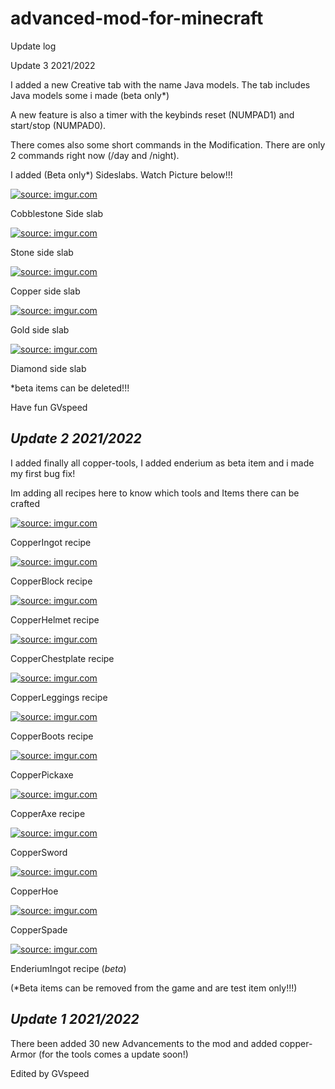 # advanced-mod-for-minecraft

Update log

Update 3 2021/2022

I added a new Creative tab with the name Java models. The tab includes Java models some i made (beta only*)

A new feature is also a timer with the keybinds reset (NUMPAD1) and start/stop (NUMPAD0).

There comes also some short commands in the Modification. There are only 2 commands right now (/day and /night).

I added (Beta only*) Sideslabs. Watch Picture below!!!

<a href="https://imgur.com/eDvPS7X"><img src="https://i.imgur.com/eDvPS7X.png" title="source: imgur.com" /></a>

Cobblestone Side slab

<a href="https://imgur.com/zyUnGtx"><img src="https://i.imgur.com/zyUnGtx.png" title="source: imgur.com" /></a>

Stone side slab

<a href="https://imgur.com/XHw7Cqt"><img src="https://i.imgur.com/XHw7Cqt.png" title="source: imgur.com" /></a>

Copper side slab

<a href="https://imgur.com/DgQNn8F"><img src="https://i.imgur.com/DgQNn8F.png" title="source: imgur.com" /></a>

Gold side slab

<a href="https://imgur.com/HSMqHx4"><img src="https://i.imgur.com/HSMqHx4.png" title="source: imgur.com" /></a>

Diamond side slab

*beta items can be deleted!!!

Have fun GVspeed


*Update 2 2021/2022*
--------------------

I added finally all copper-tools, I added enderium as beta item and i made my first bug fix!

Im adding all recipes here to know which tools and Items there can be crafted

<a href="https://imgur.com/bGA0ERw"><img src="https://i.imgur.com/bGA0ERw.png" title="source: imgur.com" /></a>

CopperIngot recipe

<a href="https://imgur.com/ek0JQz2"><img src="https://i.imgur.com/ek0JQz2.png" title="source: imgur.com" /></a>

CopperBlock recipe

<a href="https://imgur.com/my1nGwE"><img src="https://i.imgur.com/my1nGwE.png" title="source: imgur.com" /></a>

CopperHelmet recipe

<a href="https://imgur.com/1U8hiIT"><img src="https://i.imgur.com/1U8hiIT.png" title="source: imgur.com" /></a>

CopperChestplate recipe

<a href="https://imgur.com/qEGmgiP"><img src="https://i.imgur.com/qEGmgiP.png" title="source: imgur.com" /></a>

CopperLeggings recipe

<a href="https://imgur.com/YgHtfuu"><img src="https://i.imgur.com/YgHtfuu.png" title="source: imgur.com" /></a>

CopperBoots recipe

<a href="https://imgur.com/GeMI8QS"><img src="https://i.imgur.com/GeMI8QS.png" title="source: imgur.com" /></a>

CopperPickaxe

<a href="https://imgur.com/lolt94G"><img src="https://i.imgur.com/lolt94G.png" title="source: imgur.com" /></a>

CopperAxe recipe

<a href="https://imgur.com/e3aw8oU"><img src="https://i.imgur.com/e3aw8oU.png" title="source: imgur.com" /></a>

CopperSword

<a href="https://imgur.com/2Iwa938"><img src="https://i.imgur.com/2Iwa938.png" title="source: imgur.com" /></a>

CopperHoe

<a href="https://imgur.com/fvaMgzv"><img src="https://i.imgur.com/fvaMgzv.png" title="source: imgur.com" /></a>

CopperSpade

<a href="https://imgur.com/40piSJc"><img src="https://i.imgur.com/40piSJc.png" title="source: imgur.com" /></a>

EnderiumIngot recipe (*beta*)

(*Beta items can be removed from the game and are test item only!!!)

*Update 1 2021/2022*
--------------------

There been added 30 new Advancements to the mod and added copper-Armor (for the tools comes a update soon!)

Edited by GVspeed
